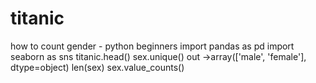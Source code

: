 # titanic
how to count gender - python beginners
import pandas as pd
import seaborn as sns
titanic.head()
sex.unique() 
out ->array(['male', 'female'], dtype=object)
len(sex)
sex.value_counts()
